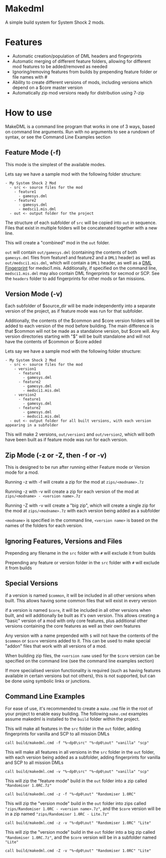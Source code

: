 # Makedml
A simple build system for System Shock 2 mods.

# Features

- Automatic creation/population of DML headers and fingerprints
- Automatic merging of different feature folders, allowing for different mod features to be added/removed as needed
- Ignoring/removing features from builds by prepending feature folder or file names with #
- Ability to create different versions of mods, including versions which depend on a $core master version
- Automatically zip mod versions ready for distribution using 7-zip

# How to use

MakeDML is a command line program that works in one of 3 ways, based on command line arguments. Run with no arguments to see a rundown of syntax, or see the Command Line Examples section

## Feature Mode (-f)

This mode is the simplest of the available modes.

Lets say we have a sample mod with the following folder structure:

```
- My System Shock 2 Mod
  - src <- source files for the mod
    - feature1
      - gamesys.dml
    - feature2
      - gamesys.dml
      - medsci1.mis.dml
  - out <- output folder for the project
```

The structure of each subfolder of ```src``` will be copied into ```out``` in sequence.
Files that exist in multiple folders will be concatenated together with a new line.

This will create a "combined" mod in the ```out``` folder.

```out``` will contain ```out/gamesys.dml``` (containing the contents of both ```gamesys.dml``` files from feature1 and feature2 and a ```DML1``` header)
as well as ```out/medsci1.mis.dml```, which will contain a ```DML1``` header, as well as a [DML Fingerprint](https://www.systemshock.org/index.php?topic=6821.0) for medsci1.mis.
Additionally, if specified on the command line, ```medsci1.mis.dml``` may also contain DML fingerprints for secmod or SCP.
See the ```headers``` folder to add fingerprints for other mods or fan missions.

## Version Mode (-v)

Each subfolder of $source_dir will be made independently into a separate version of the project,
as if feature mode was run for that subfolder.

Additionally, the contents of the $common and $core version folders will be added to each version of the mod before building.
The main difference is that $common will not be made as a standalone version, but $core will.
Any version directories starting with "$" will be built standalone and will not have the contents of $common or $core added

Lets say we have a sample mod with the following folder structure:

```
- My System Shock 2 Mod
  - src <- source files for the mod
    - version1
      - feature1
        - gamesys.dml
      - feature2
        - gamesys.dml
        - medsci1.mis.dml
    - version2
      - feature1
        - gamesys.dml
      - feature2
        - gamesys.dml
        - medsci1.mis.dml
  - out <- output folder for all built versions, with each version appearing in a subfolder
```

This will make 2 versions, ```out/version1``` and ```out/version2```, which will both have been built as if feature mode was run for each version.

## Zip Mode (-z or -Z, then -f or -v)

This is designed to be run after running either Feature mode or Version mode for a mod.

Running -z with -f will create a zip for the mod at ```zips/<modname>.7z```

Running -z with -v will create a zip for each version of the mod at ```zips/<modname> - <version name>.7z```

Running -Z with -v will create a "big zip", which will create a single zip for the mod at ```zips/<modname>.7z``` with each version being added as a subfolder

```<modname>``` is specified in the command line, ```<version name>``` is based on the names of the folders for each version.

## Ignoring Features, Versions and Files

Prepending any filename in the ```src``` folder with ```#``` will exclude it from builds

Prepending any feature or version folder in the ```src``` folder with ```#``` will exclude it from builds

## Special Versions

if a version is named ```$common```, it will be included in all other versions when built. This allows having some common files that will exist in every version

if a version is named ```$core```, it will be included in all other versions when built, and will additionally be built as it's own version.
This allows creating a "basic" version of a mod with only core features, plus additional other versions containing the core features as well as their own features

Any version with a name prepended with ```$``` will not have the contents of the ```$common``` or ```$core``` versions added to it. This can be used to make special "addon" files that work with all versions of a mod.

When building zip files, the ```<version name``` used for the ```$core``` version can be specified on the command line (see the command line examples section)

If more specialised version functionality is required (such as having features available in certain versions but not others), this is not supported, but can be done using symbolic links or junctions.

## Command Line Examples

For ease of use, it's recommended to create a ```make.cmd``` file in the root of your project to enable easy building. The following ```make.cmd``` examples assume makedml is installed to the ```build``` folder within the project.

This will make all features in the ```src``` folder in the ```out``` folder, adding fingerprints for vanilla and SCP to all mission DMLs
```
call build/makedml.cmd -f "%~dp0\src" "%~dp0\out" "vanilla" "scp"
```

This will make all features in all versions in the ```src``` folder in the ```out``` folder, with each version being added as a subfolder, adding fingerprints for vanilla and SCP to all mission DMLs
```
call build/makedml.cmd -v "%~dp0\src" "%~dp0\out" "vanilla" "scp"
```

This will zip the "feature mode" build in the ```out``` folder into a zip called ```"Randomiser 1.0RC.7z"```
```
call build/makedml.cmd -z -f "%~dp0\out" "Randomiser 1.0RC"
```

This will zip the "version mode" build in the ```out``` folder into zips called ```"zips/Randomiser 1.0RC - <version name>.7z"```, and the ```$core``` version will be in a zip named ```"zips/Randomiser 1.0RC - Lite.7z"```
```
call build/makedml.cmd -z -v "%~dp0\out" "Randomiser 1.0RC" "Lite"
```

This will zip the "version mode" build in the ```out``` folder into a big zip called ```"Randomiser 1.0RC.7z"```, and the ```$core``` version will be in a subfolder named ```"Lite"```
```
call build/makedml.cmd -Z -v "%~dp0\out" "Randomiser 1.0RC" "Lite"
```

